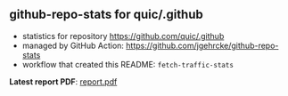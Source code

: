 ## github-repo-stats for quic/.github

- statistics for repository https://github.com/quic/.github
- managed by GitHub Action: https://github.com/jgehrcke/github-repo-stats
- workflow that created this README: `fetch-traffic-stats`

**Latest report PDF**: [report.pdf](https://github.com/njjetha/System-Design/raw/github-repo-stats/quic/.github/latest-report/report.pdf)

